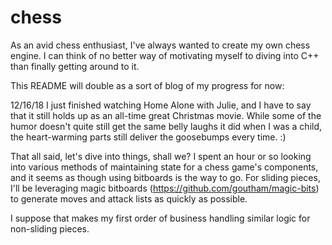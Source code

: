 # chess

As an avid chess enthusiast, I've always wanted to create my own chess engine.  I can think of no better way of motivating myself to diving into C++ than finally getting around to it.

This README will double as a sort of blog of my progress for now:

12/16/18
I just finished watching Home Alone with Julie, and I have to say that it still holds up as an all-time great Christmas movie.  While some of the humor doesn't quite still get the same belly laughs it did when I was a child, the heart-warming parts still deliver the goosebumps every time.  :)

That all said, let's dive into things, shall we?  I spent an hour or so looking into various methods of maintaining state for a chess game's components, and it seems as though using bitboards is the way to go.  For sliding pieces, I'll be leveraging magic bitboards (https://github.com/goutham/magic-bits) to generate moves and attack lists as quickly as possible.

I suppose that makes my first order of business handling similar logic for non-sliding pieces.
